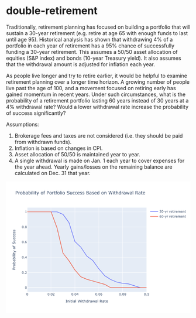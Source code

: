 # double-retirement

Traditionally, retirement planning has focused on building a portfolio that will sustain a 30-year retirement (e.g. retire at age 65 with enough funds to last until age 95). Historical analysis has shown that withdrawing 4% of a portfolio in each year of retirement has a 95% chance of successfully funding a 30-year retirement. This assumes a 50/50 asset allocation of equities (S&P index) and bonds (10-year Treasury yield). It also assumes that the withdrawal amount is adjusted for inflation each year.

As people live longer and try to retire earlier, it would be helpful to examine retirement planning over a longer time horizon. A growing number of people live past the age of 100, and a movement focused on retiring early has gained momentum in recent years. Under such circumstances, what is the probability of a retirement portfolio lasting 60 years instead of 30 years at a 4% withdrawal rate? Would a lower withdrawal rate increase the probability of success significantly?

Assumptions:
1. Brokerage fees and taxes are not considered (i.e. they should be paid from withdrawn funds).
2. Inflation is based on changes in CPI.
3. Asset allocation of 50/50 is maintained year to year.
4. A single withdrawal is made on Jan. 1 each year to cover expenses for the year ahead. Yearly gains/losses on the remaining balance are calculated on Dec. 31 that year.


![Line Plot comparing probabilities](prob_range_comparison.png)
